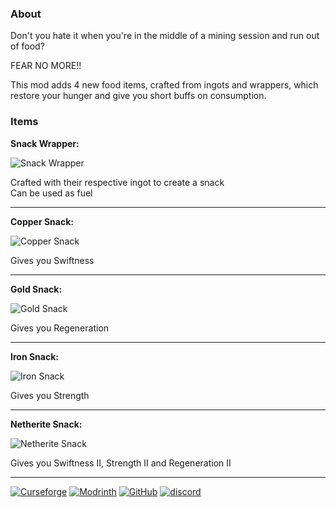 ### About
Don't you hate it when you're in the middle of a mining session and run out of food?

FEAR NO MORE!!

This mod adds 4 new food items, crafted from ingots and wrappers, which restore your hunger and give you short buffs on consumption.

### Items

**Snack Wrapper:**

![Snack Wrapper](https://cdn.modrinth.com/data/hr47a9BX/images/ca3e5ca5a70a07ed2e0ce23814b6ebfa7f4d563c.png)

Crafted with their respective ingot to create a snack   
Can be used as fuel

___

**Copper Snack:**

![Copper Snack](https://cdn.modrinth.com/data/hr47a9BX/images/998823a590c20d092d5a9cc7235d5d58ea0c1f7a.png)

Gives you Swiftness
___

**Gold Snack:**

![Gold Snack](https://cdn.modrinth.com/data/hr47a9BX/images/da7a025ea1e5fb375286402dbb46b9391d0cc80e.png)

Gives you Regeneration
___

**Iron Snack:**

![Iron Snack](https://cdn.modrinth.com/data/hr47a9BX/images/54950371606e3f76b9f4f851c7a841d0cb958da2.png)

Gives you Strength

___

**Netherite Snack:**

![Netherite Snack](https://cdn.modrinth.com/data/hr47a9BX/images/f793f27c52114451bf3d919db1c725d0490b74e0.png)

Gives you Swiftness II, Strength II and Regeneration II
___

[![Curseforge](https://badges.penpow.dev/badges/available/curseforge/cozy-minimal.svg)](https://curseforge.com/minecraft/mc-mods/edible-metals) [![Modrinth](https://badges.penpow.dev/badges/available/modrinth/cozy-minimal.svg)](https://modrinth.com/mc-mods/edible-metals) [![GitHub](https://badges.penpow.dev/badges/available/github/cozy-minimal.svg)](https://github.com/yourlocalfinancialadvisor/AdvancementBookUpdated) [![discord](https://badges.penpow.dev/badges/social/discord-singular/cozy-minimal.svg)](https://discord.gg/TyfPRCrJ9E)
